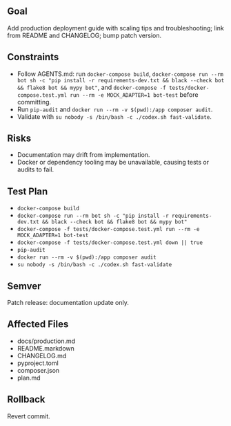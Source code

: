 ## Goal
Add production deployment guide with scaling tips and troubleshooting; link from README and CHANGELOG; bump patch version.

## Constraints
- Follow AGENTS.md: run `docker-compose build`, `docker-compose run --rm bot sh -c "pip install -r requirements-dev.txt && black --check bot && flake8 bot && mypy bot"`, and `docker-compose -f tests/docker-compose.test.yml run --rm -e MOCK_ADAPTER=1 bot-test` before committing.
- Run `pip-audit` and `docker run --rm -v $(pwd):/app composer audit`.
- Validate with `su nobody -s /bin/bash -c ./codex.sh fast-validate`.

## Risks
- Documentation may drift from implementation.
- Docker or dependency tooling may be unavailable, causing tests or audits to fail.

## Test Plan
- `docker-compose build`
- `docker-compose run --rm bot sh -c "pip install -r requirements-dev.txt && black --check bot && flake8 bot && mypy bot"`
- `docker-compose -f tests/docker-compose.test.yml run --rm -e MOCK_ADAPTER=1 bot-test`
- `docker-compose -f tests/docker-compose.test.yml down || true`
- `pip-audit`
- `docker run --rm -v $(pwd):/app composer audit`
- `su nobody -s /bin/bash -c ./codex.sh fast-validate`

## Semver
Patch release: documentation update only.

## Affected Files
- docs/production.md
- README.markdown
- CHANGELOG.md
- pyproject.toml
- composer.json
- plan.md

## Rollback
Revert commit.
